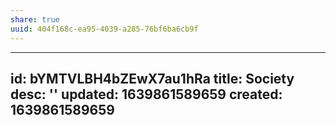 ```yaml
---
share: true
uuid: 404f168c-ea95-4039-a285-76bf6ba6cb9f
---
```

---
id: bYMTVLBH4bZEwX7au1hRa
title: Society
desc: ''
updated: 1639861589659
created: 1639861589659
---

